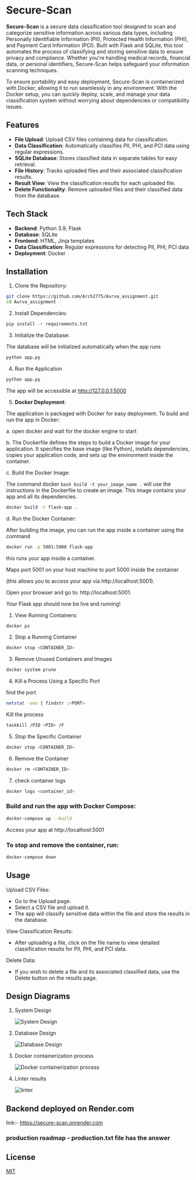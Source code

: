 
# Secure-Scan

**Secure-Scan** is a secure data classification tool designed to scan and categorize sensitive information across various data types, including Personally Identifiable Information (PII), Protected Health Information (PHI), and Payment Card Information (PCI). Built with Flask and SQLite, this tool automates the process of classifying and storing sensitive data to ensure privacy and compliance. Whether you're handling medical records, financial data, or personal identifiers, Secure-Scan helps safeguard your information scanning techniques.

To ensure portability and easy deployment, Secure-Scan is containerized with Docker, allowing it to run seamlessly in any environment. With the Docker setup, you can quickly deploy, scale, and manage your data classification system without worrying about dependencies or compatibility issues.




## Features

- **File Upload**: Upload CSV files containing data for classification.
- **Data Classification**: Automatically classifies PII, PHI, and PCI data using regular expressions.
- **SQLite Database**: Stores classified data in separate tables for easy retrieval.
- **File History**: Tracks uploaded files and their associated classification results.
- **Result View**: View the classification results for each uploaded file.
- **Delete Functionality**: Remove uploaded files and their classified data from the database.


## Tech Stack

- **Backend**: Python 3.9, Flask
- **Database**: SQLite
- **Frontend**: HTML, Jinja templates
- **Data Classification**: Regular expressions for detecting PII, PHI, PCI data
- **Deployment**: Docker


## Installation

1. Clone the Repository:

```bash
git clone https://github.com/Arch2775/Aurva_assignment.git
cd Aurva_assignment
```

2. Install Dependencies:

```bash
pip install -r requirements.txt
```

3. Initialize the Database:

The database will be initialized automatically when the app runs

```bash
python app.py
```

4. Run the Application

```bash
python app.py
```

The app will be accessible at http://127.0.0.1:5000 

5. **Docker Deployment**:


The application is packaged with Docker for easy deployment. To build and run the app in Docker:

a. open docker and wait for the docker engine to start

b. The Dockerfile defines the steps to build a Docker image for your application. It specifies the base image (like Python), installs dependencies, copies your application code, and sets up the environment inside the container.

c. Build the Docker Image:

The command docker ```bash build -t your_image_name .``` will use the instructions in the Dockerfile to create an image. This image contains your app and all its dependencies.

```bash
docker build -t flask-app .
```

d. Run the Docker Container:

After building the image, you can run the app inside a container using the command

```bash
docker run -p 5001:5000 flask-app
```
 this runs your app inside a container.

Maps port 5001 on your host machine to port 5000 inside the container

 (this allows you to access your app via http://localhost:5001).

Open your browser and go to: http://localhost:5001.

Your Flask app should now be live and running!

1. View Running Containers:

 ```bash
docker ps
 ```
2. Stop a Running Container

```bash
docker stop <CONTAINER_ID>
```

3. Remove Unused Containers and Images

```bash
docker system prune
```

4. Kill a Process Using a Specific Port

find the port 

```bash
netstat -ano | findstr :<PORT>
```

Kill the process

```bash
taskkill /PID <PID> /F
```

5. Stop the Specific Container

```bash
docker stop <CONTAINER_ID>
```

6. Remove the Container

```bash
docker rm <CONTAINER_ID>
```

7. check container logs 

```bash
docker logs <container_id>
```


###  Build and run the app with Docker Compose:

```bash
docker-compose up --build
```

Access your app at http://localhost:5001

### To stop and remove the container, run:

```bash
docker-compose down
```



    
## Usage

Upload CSV Files:

- Go to the Upload page.
- Select a CSV file and upload it.
- The app will classify sensitive data within the file and store the results in the database.

View Classification Results:

- After uploading a file, click on the file name to view detailed classification results for PII, PHI, and PCI data.

Delete Data:

- If you wish to delete a file and its associated classified data, use the Delete button on the results page.

## Design Diagrams 

1. System Design
   
   ![System Design](ss/1.jpg)

3. Database Design
   
   ![Database Design](ss/2.jpg)

5. Docker containerization process
   
   ![Docker containerization process](ss/3.jpg)

7. Linter results
   
   ![linter](ss/linter.jpg)


## Backend deployed on Render.com 

link:- https://secure-scan.onrender.com


### production roadmap - production.txt file has the answer

## License

[MIT](https://choosealicense.com/licenses/mit/)

